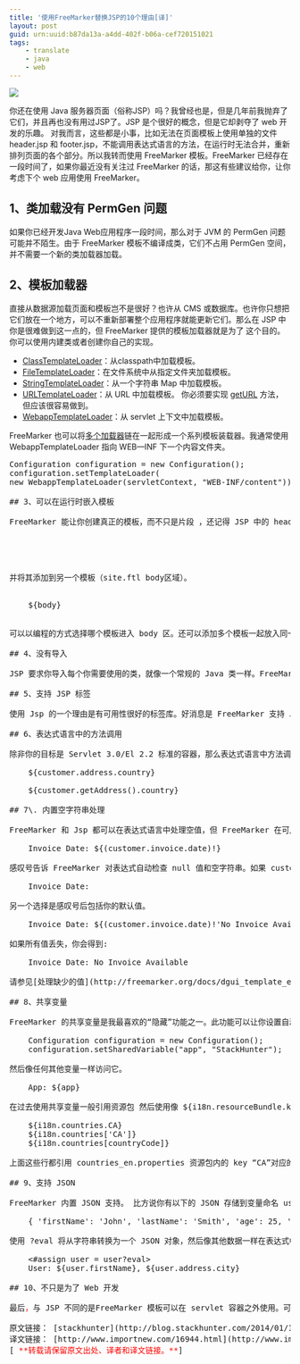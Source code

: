 ```yaml
---
title: '使用FreeMarker替换JSP的10个理由[译]'
layout: post
guid: urn:uuid:b87da13a-a4dd-402f-b06a-cef720151021
tags:
    - translate
    - java
    - web
---
```


![](http://blog.stackhunter.com/wp-content/uploads/2014/01/photodune-1927580-webpage-layout-xs-236x300.jpg)

你还在使用 Java 服务器页面（俗称JSP）吗？我曾经也是，但是几年前我抛弃了它们，并且再也没有用过JSP了。JSP 是个很好的概念，但是它却剥夺了 web 开发的乐趣。 对我而言，这些都是小事，比如无法在页面模板上使用单独的文件header.jsp 和 footer.jsp，不能调用表达式语言的方法，在运行时无法合并，重新排列页面的各个部分。所以我转而使用 FreeMarker 模板。FreeMarker 已经存在一段时间了，如果你最近没有关注过 FreeMarker 的话，那这有些建议给你，让你考虑下个 web 应用使用 FreeMarker。

## 1、类加载没有 PermGen 问题

如果你已经开发Java Web应用程序一段时间，那么对于 JVM 的 PermGen 问题可能并不陌生。由于 FreeMarker 模板不编译成类，它们不占用 PermGen 空间，并不需要一个新的类加载器加载。

## 2、模板加载器

直接从数据源加载页面和模板岂不是很好？也许从 CMS 或数据库。也许你只想把它们放在一个地方，可以不重新部署整个应用程序就能更新它们。那么在 JSP 中你是很难做到这一点的，但 FreeMarker 提供的模板加载器就是为了 这个目的。你可以使用内建类或者创建你自己的实现。

*   [ClassTemplateLoader](http://freemarker.org/docs/api/freemarker/cache/ClassTemplateLoader.html)：从classpath中加载模板。
*   [FileTemplateLoader](http://freemarker.org/docs/api/freemarker/cache/FileTemplateLoader.html)：在文件系统中从指定文件夹加载模板。
*   [StringTemplateLoader](http://freemarker.org/docs/api/freemarker/cache/StringTemplateLoader.html)：从一个字符串 Map 中加载模板。
*   [URLTemplateLoader](http://freemarker.org/docs/api/freemarker/cache/URLTemplateLoader.html)：从 URL 中加载模板。 你必须要实现 [getURL](http://freemarker.org/docs/api/freemarker/cache/URLTemplateLoader.html#getURL%28java.lang.String%29) 方法，但应该很容易做到。
*   [WebappTemplateLoader](http://freemarker.org/docs/api/freemarker/cache/WebappTemplateLoader.html)：从 servlet 上下文中加载模板。

FreeMarker 也可以将[多个加载器](http://freemarker.org/docs/api/freemarker/cache/MultiTemplateLoader.html)链在一起形成一个系列模板装载器。我通常使用 WebappTemplateLoader 指向 WEB—INF 下一个内容文件夹。

<pre class="brush: java; gutter: true">Configuration configuration = new Configuration();
configuration.setTemplateLoader(
new WebappTemplateLoader(servletContext, "WEB-INF/content"));

## 3、可以在运行时嵌入模板

FreeMarker 能让你创建真正的模板，而不只是片段 ，还记得 JSP 中的 header 和 footer 吗？FreeMarker 允许你使用一个模板（在本例中为 head.ftl）


    <title>${title}</title>


并将其添加到另一个模板（site.ftl body区域）。

    <html>
    ${body}
    </html>

可以以编程的方式选择哪个模板进入 body 区。还可以添加多个模板一起放入同一区域。甚至可以将字符串值或计算的值放入 body 区域。在 JSP 中试试做到这些。

## 4、没有导入

JSP 要求你导入每个你需要使用的类，就像一个常规的 Java 类一样。FreeMarker 模板，嗯，仅仅是模板。可以被包括在另一个模板中，但目前还不需要导入类。

## 5、支持 JSP 标签

使用 Jsp 的一个理由是有可用性很好的标签库。好消息是 FreeMarker 支持 JSP 标签。坏消息是它们使用 FreeMarker 的语法，不是 JSP 语法。

## 6、表达式语言中的方法调用

除非你的目标是 Servlet 3.0/El 2.2 标准的容器，那么表达式语言中方法调用是不可用的。不是所有人都同意 EL 表达式中方法调用是一件好事，但是当你需要它们的时候，使用 JSP 真的太痛苦了。 但是 FreeMarker 同等对待其中每个引用。

    ${customer.address.country}

    ${customer.getAddress().country}

## 7\. 内置空字符串处理

FreeMarker 和 Jsp 都可以在表达式语言中处理空值，但 FreeMarker 在可用性上更先进一些。

    Invoice Date: ${(customer.invoice.date)!}

感叹号告诉 FreeMarker 对表达式自动检查 null 值和空字符串。如果 customer、invoice 或者 date 中有一个为空值或空字符串，你只会得到标签:

    Invoice Date:

另一个选择是感叹号后包括你的默认值。

    Invoice Date: ${(customer.invoice.date)!'No Invoice Available'}

如果所有值丢失，你会得到:

    Invoice Date: No Invoice Available

请参见[处理缺少的值](http://freemarker.org/docs/dgui_template_exp.html)了解更多细节。

## 8、共享变量

FreeMarker 的共享变量是我最喜欢的“隐藏”功能之一。此功能可以让你设置自动添加到所有模板的值。 例如，可以设置应用程序的名称作为共享变量。

    Configuration configuration = new Configuration();
    configuration.setSharedVariable("app", "StackHunter");

然后像任何其他变量一样访问它。

    App: ${app}

在过去使用共享变量一般引用资源包 然后使用像 ${i18n.resourceBundle.key} 这样的表达式来获取值。

    ${i18n.countries.CA}
    ${i18n.countries['CA']}
    ${i18n.countries[countryCode]}

上面这些行都引用 countries_en.properties 资源包内的 key “CA”对应的值。你需要执行自己的 TemplateHashModel，然后将其添加为一个共享变量来实现这一目标。

## 9、支持 JSON

FreeMarker 内置 JSON 支持。 比方说你有以下的 JSON 存储到变量命名 user 的字符串中。

    { 'firstName': 'John', 'lastName': 'Smith', 'age': 25, 'address': { 'streetAddress': '21 2nd Street', 'city': 'New York', 'state': 'NY', 'postalCode': 10021 }}

使用 ?eval 将从字符串转换为一个 JSON 对象，然后像其他数据一样在表达式中使用。

    <#assign user = user?eval>
    User: ${user.firstName}, ${user.address.city}

## 10、不只是为了 Web 开发

最后<span style="color: #ff0000;">，</span>与 JSP 不同的是FreeMarker 模板可以在 servlet 容器之外使用。可以使用它们来生成电子邮件、 配置文件、 XML 映射等。你甚至可以使用它们来生成 web 页 并将它们保存在服务器端的缓存中。 请在下一个 web 项目尝试使用 FreeMarker把 web 开发的乐趣给找回来。

原文链接： [stackhunter](http://blog.stackhunter.com/2014/01/17/10-reasons-to-replace-your-jsps-with-freemarker-templates/) 翻译： [ImportNew.com](http://www.importnew.com) - [光光头去打酱油](http://www.importnew.com/author/zhongjianno1)  
译文链接： [http://www.importnew.com/16944.html](http://www.importnew.com/16944.html)  
[ <span style="color:#ff0000">**转载请保留原文出处、译者和译文链接。**</span>]